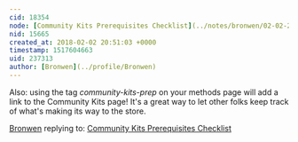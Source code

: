 ```yaml
---
cid: 18354
node: [Community Kits Prerequisites Checklist](../notes/bronwen/02-02-2018/community-kits-prerequisites-checklist)
nid: 15665
created_at: 2018-02-02 20:51:03 +0000
timestamp: 1517604663
uid: 237313
author: [Bronwen](../profile/Bronwen)
---
```


Also: using the tag *community-kits-prep* on your methods page will add a link to the Community Kits page! It's a great way to let other folks keep track of what's making its way to the store.

[Bronwen](../profile/Bronwen) replying to: [Community Kits Prerequisites Checklist](../notes/bronwen/02-02-2018/community-kits-prerequisites-checklist)

